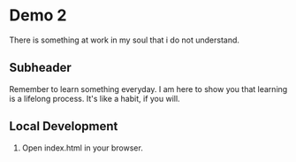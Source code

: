 # Demo 2

There is something at work in my soul that i do not understand.

## Subheader

Remember to learn something everyday. I am here to show you that learning is a lifelong process. It's like a habit, if you will.

## Local Development

1. Open index.html in your browser.
